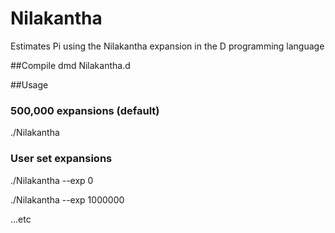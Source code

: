 # Nilakantha
Estimates Pi using the Nilakantha expansion in the D programming language

##Compile
dmd Nilakantha.d

##Usage
### 500,000 expansions (default)
./Nilakantha

### User set expansions
./Nilakantha --exp 0

./Nilakantha --exp 1000000

...etc

